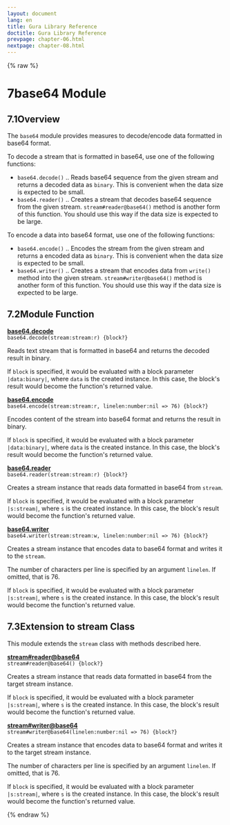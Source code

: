 ```yaml
---
layout: document
lang: en
title: Gura Library Reference
doctitle: Gura Library Reference
prevpage: chapter-06.html
nextpage: chapter-08.html
---
```

{% raw %}
<h1><span class="caption-index-1">7</span><a name="anchor-7"></a>base64 Module</h1>
<h2><span class="caption-index-2">7.1</span><a name="anchor-7-1"></a>Overview</h2>
<p>
The <code class="highlighter-rouge">base64</code> module provides measures to decode/encode data formatted in base64 format.
</p>
<p>
To decode a stream that is formatted in base64, use one of the following functions:
</p>
<ul>
<li><code class="highlighter-rouge">base64.decode()</code> .. Reads base64 sequence from the given stream and returns a decoded data as <code class="highlighter-rouge">binary</code>. This is convenient when the data size is expected to be small.</li>
<li><code class="highlighter-rouge">base64.reader()</code> .. Creates a stream that decodes base64 sequence from the given stream. <code class="highlighter-rouge">stream#reader@base64()</code> method is another form of this function. You should use this way if the data size is expected to be large.</li>
</ul>
<p>
To encode a data into base64 format, use one of the following functions:
</p>
<ul>
<li><code class="highlighter-rouge">base64.encode()</code> .. Encodes the stream from the given stream and returns a encoded data as <code class="highlighter-rouge">binary</code>. This is convenient when the data size is expected to be small.</li>
<li><code class="highlighter-rouge">base64.writer()</code> .. Creates a stream that encodes data from <code class="highlighter-rouge">write()</code> method into the given stream. <code class="highlighter-rouge">stream#writer@base64()</code> method is another form of this function. You should use this way if the data size is expected to be large.</li>
</ul>
<h2><span class="caption-index-2">7.2</span><a name="anchor-7-2"></a>Module Function</h2>
<p>
<div><strong style="text-decoration:underline">base64.decode</strong></div>
<div style="margin-bottom:1em"><code>base64.decode(stream:stream:r) {block?}</code></div>
Reads text stream that is formatted in base64 and returns the decoded result in binary.
</p>
<p>
If <code class="highlighter-rouge">block</code> is specified, it would be evaluated with a block parameter <code class="highlighter-rouge">|data:binary|</code>, where <code class="highlighter-rouge">data</code> is the created instance. In this case, the block's result would become the function's returned value.
</p>
<p>
<div><strong style="text-decoration:underline">base64.encode</strong></div>
<div style="margin-bottom:1em"><code>base64.encode(stream:stream:r, linelen:number:nil =&gt; 76) {block?}</code></div>
Encodes content of the stream into base64 format and returns the result in binary.
</p>
<p>
If <code class="highlighter-rouge">block</code> is specified, it would be evaluated with a block parameter <code class="highlighter-rouge">|data:binary|</code>, where <code class="highlighter-rouge">data</code> is the created instance. In this case, the block's result would become the function's returned value.
</p>
<p>
<div><strong style="text-decoration:underline">base64.reader</strong></div>
<div style="margin-bottom:1em"><code>base64.reader(stream:stream:r) {block?}</code></div>
Creates a stream instance that reads data formatted in base64 from <code class="highlighter-rouge">stream</code>.
</p>
<p>
If <code class="highlighter-rouge">block</code> is specified, it would be evaluated with a block parameter <code class="highlighter-rouge">|s:stream|</code>, where <code class="highlighter-rouge">s</code> is the created instance. In this case, the block's result would become the function's returned value.
</p>
<p>
<div><strong style="text-decoration:underline">base64.writer</strong></div>
<div style="margin-bottom:1em"><code>base64.writer(stream:stream:w, linelen:number:nil =&gt; 76) {block?}</code></div>
Creates a stream instance that encodes data to base64 format and writes it to the <code class="highlighter-rouge">stream</code>.
</p>
<p>
The number of characters per line is specified by an argument <code class="highlighter-rouge">linelen</code>. If omitted, that is 76.
</p>
<p>
If <code class="highlighter-rouge">block</code> is specified, it would be evaluated with a block parameter <code class="highlighter-rouge">|s:stream|</code>, where <code class="highlighter-rouge">s</code> is the created instance. In this case, the block's result would become the function's returned value.
</p>
<h2><span class="caption-index-2">7.3</span><a name="anchor-7-3"></a>Extension to stream Class</h2>
<p>
This module extends the <code class="highlighter-rouge">stream</code> class with methods described here.
</p>
<p>
<div><strong style="text-decoration:underline">stream#reader@base64</strong></div>
<div style="margin-bottom:1em"><code>stream#reader@base64() {block?}</code></div>
Creates a stream instance that reads data formatted in base64 from the target stream instance.
</p>
<p>
If <code class="highlighter-rouge">block</code> is specified, it would be evaluated with a block parameter <code class="highlighter-rouge">|s:stream|</code>, where <code class="highlighter-rouge">s</code> is the created instance. In this case, the block's result would become the function's returned value.
</p>
<p>
<div><strong style="text-decoration:underline">stream#writer@base64</strong></div>
<div style="margin-bottom:1em"><code>stream#writer@base64(linelen:number:nil =&gt; 76) {block?}</code></div>
Creates a stream instance that encodes data to base64 format and writes it to the target stream instance.
</p>
<p>
The number of characters per line is specified by an argument <code class="highlighter-rouge">linelen</code>. If omitted, that is 76.
</p>
<p>
If <code class="highlighter-rouge">block</code> is specified, it would be evaluated with a block parameter <code class="highlighter-rouge">|s:stream|</code>, where <code class="highlighter-rouge">s</code> is the created instance. In this case, the block's result would become the function's returned value.
</p>
<p />

{% endraw %}
